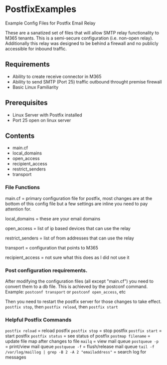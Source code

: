 # PostfixExamples
Example Config Files for Postfix Email Relay

These are a sanatized set of files that will allow SMTP relay functionality to M365 tenants.  This is a semi-secure configuration (i.e. non-open relay).  Additionally this relay was designed to be behind a firewall and no publicly accessible for inbound traffic.  

## Requirements
- Ability to create receive connector in M365
- Ability to send SMTP (Port 25) traffic outbound throught premise firewall
- Basic Linux Familiarity

## Prerequisites
- Linux Server with Postfix installed
- Port 25 open on linux server

## Contents
- main.cf
- local_domains
- open_access
- recipient_access
- restrict_senders
- transport

### File Functions
main.cf = primary configuration file for postfix, most changes are at the bottom of this config file but a few settings are inline you need to pay attention for.

local_domains = these are your email domains

open_access = list of ip based devices that can use the relay

restrict_senders = list of from addresses that can use the relay

transport = configuration that points to M365

recipient_access = not sure what this does as I did not use it

### Post configuration requirements.
After modifying the configuration files (all except "main.cf") you need to convert them to a db file.  This is achieved by the postconf command. 
Example: `postconf transport` or `postconf open_access`, etc

Then you need to restart the postfix server for those changes to take effect.
`postfix stop`, then `postfix reload`, then `postfix start`

### Helpful Postfix Commands
`postfix reload` = reload postfix
`postfix stop` = stop postfix
`postfix start` = start postfix
`postfix status` = see status of postfix
`postmap filename` = update file map after changes to file
`mailq` = view mail queue
`postqueue -p` = print/view mail queue
`postqueue -f` = flush/release mail queue
`tail -f /var/log/maillog | grep -B 2 -A 2 "emailaddress"` = search log for messages
